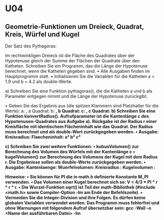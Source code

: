 # U04
## Geometrie-Funktionen um Dreieck, Quadrat, Kreis, Würfel und Kugel
Der Satz des Pythagoras:

Im rechtwinkligen Dreieck ist die Fläche des Quadrates
über der Hypotenuse gleich der Summe der Flächen
der Quadrate über den Katheten.
Schreiben Sie ein Programm, das die Länge der
Hypotenuse berechnet, wenn die Katheten gegeben sind.
• Alle Ausgaben finden im Hauptprogramm statt.
• Initialisieren Sie die Variablen für die Katheten
a = 1.9 und b = 4.2 als double-Werte.

a) Schreiben Sie eine Funktion pythagoras(), die die
Katheten a und b als Parameter entgegen nimmt
und die Länge der Hypotenuse zurückgibt.

• Geben Sie das Ergebnis aus (die spitzen Klammern sind Platzhalter für die Werte):
a: <a>, a Quadrat: <aquadrat>
b: <b>, b Quadrat: <bquadrat>
c: <c>, c Quadrat: <cquadrat>
b) Schreiben Sie eine Funktion konvertRadius(). Aufrufparameter ist die
Kantenlänge c des Hypotenusen-Quadrates aus Aufgabe a). Rückgabe ist der
Radius r einer Kreisfläche mit identischem Flächeninhalt wie das Quadrat. Der
Radius muss berechnet und als double-Wert
zurückgegeben werden.
• Ausgabe:
Kreisradius: <r> Flaecheninhalt: <kflaeche>
a²
b²
c²


c) Schreiben Sie zwei weitere Funktionen:
• kubusVolumen() zur Berechnung des Volumen des Würfels mit der
Kantenlänge c
• kugelVolumen() zur Berechnung des Volumens
der Kugel mit dem Radius r. Die Ergebnisse
sollen als double-Werte zurückgegeben werden.
• Ausgabe:
Kantenlaenge: <c> Wuerfelvolumen: <kubusvolumen>
Kreisradius : <r> Kugelvolumen : <kugelvolumen>

Hinweise:
• Sie können für PI die in math.h definierte Konstante M_PI verwenden.
• Das Volumen einer Kugel berechnet sich so: V = 4/3 * PI * r * r * r.
• Die Wurzel-Funktion sqrt() ist Teil der math-Bibliothek (#include <math.h> sowie
Compiler-Option -lm am Ende der Befehlszeile).
• Vermeiden Sie die Integer-Division und ihre Folgen.
Es dürfen keine globalen Variablen verwendet werden.
Das Programm muss fehlerfrei und ohne Warnungen mit folgendem Aufruf übersetzbar sein:
gcc -Wall -o <Name der ausführbaren Datei> <Name der Quellcode Datei> -lm
